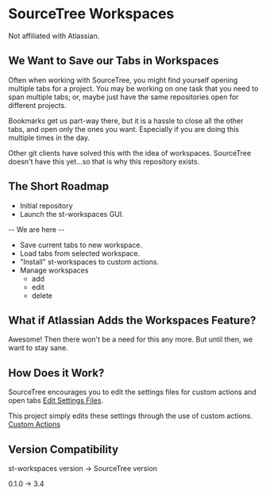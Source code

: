 # SourceTree Workspaces

Not affiliated with Atlassian.

## We Want to Save our Tabs in Workspaces

Often when working with SourceTree, you might find yourself opening multiple tabs for a project.  You may be working on one task that you need to span multiple tabs; or, maybe just have the same repositories open for different projects.

Bookmarks get us part-way there, but it is a hassle to close all the other tabs, and open only the
ones you want. Especially if you are doing this multiple times in the day.

Other git clients have solved this with the idea of workspaces. SourceTree doesn't have this yet...so that is why this repository exists.

## The Short Roadmap

- Initial repository
- Launch the st-workspaces GUI.

-- We are here --

- Save current tabs to new workspace.
- Load tabs from selected workspace.
- "Install" st-workspaces to custom actions.
- Manage workspaces
    - add
    - edit
    - delete

## What if Atlassian Adds the Workspaces Feature?

Awesome! Then there won't be a need for this any more. But until then, we want to stay sane.

## How Does it Work?

SourceTree encourages you to edit the settings files for custom actions and open tabs [Edit Settings Files](https://confluence.atlassian.com/sourcetreekb/edit-sourcetree-configurations-without-opening-the-application-windows-785323524.html).

This project simply edits these settings through the use of custom actions. [Custom Actions](https://confluence.atlassian.com/sourcetreekb/using-git-in-custom-actions-785323500.html)

## Version Compatibility

st-workspaces version -> SourceTree version

0.1.0 -> 3.4